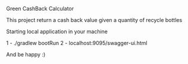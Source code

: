 <p> Green CashBack Calculator </p>

This project return a cash back value given a quantity of recycle bottles 

Starting local application in your machine

1 -   ./gradlew bootRun
2 - localhost:9095/swagger-ui.html

And be happy :)




